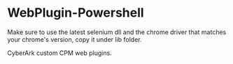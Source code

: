 # WebPlugin-Powershell
Make sure to use the latest selenium dll and the chrome driver that matches your chrome's version, copy it under lib folder.

CyberArk custom CPM web plugins.
